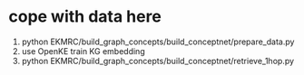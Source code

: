 # cope with data here
1. python EKMRC/build_graph_concepts/build_conceptnet/prepare_data.py
2. use OpenKE train KG embedding
3. python EKMRC/build_graph_concepts/build_conceptnet/retrieve_1hop.py